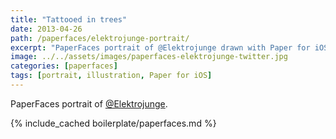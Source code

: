 ```yaml
---
title: "Tattooed in trees"
date: 2013-04-26
path: /paperfaces/elektrojunge-portrait/
excerpt: "PaperFaces portrait of @Elektrojunge drawn with Paper for iOS on an iPad."
image: ../../assets/images/paperfaces-elektrojunge-twitter.jpg
categories: [paperfaces]
tags: [portrait, illustration, Paper for iOS]
---
```


PaperFaces portrait of [@Elektrojunge](https://twitter.com/Elektrojunge).

{% include_cached boilerplate/paperfaces.md %}
